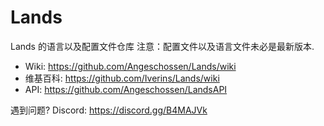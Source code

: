 # Lands
Lands 的语言以及配置文件仓库
注意：配置文件以及语言文件未必是最新版本.

* Wiki: https://github.com/Angeschossen/Lands/wiki 
* 维基百科: https://github.com/Iverins/Lands/wiki
* API: https://github.com/Angeschossen/LandsAPI

遇到问题? Discord: https://discord.gg/B4MAJVk
